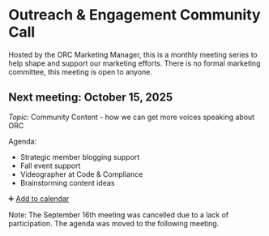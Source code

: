 # Outreach & Engagement Community Call

Hosted by the ORC Marketing Manager, this is a monthly meeting series to help shape and support our marketing efforts. There is no formal marketing committee, this meeting is open to anyone. 

## Next meeting: October 15, 2025

_Topic:_ Community Content - how we can get more voices speaking about ORC

Agenda:
- Strategic member blogging support
- Fall event support
- Videographer at Code & Compliance
- Brainstorming content ideas

➕ [Add to calendar](https://calendar.google.com/calendar/event?action=TEMPLATE&tmeid=M20zOG5lYjk0cTA2bTB0bmVwZmdqdWw2M2wgY183ZGI4ZTNmMTNjNGZhYzk4NDEwMzkxOGE5N2M3MDRiYjFkNjE5ZGEwZmRiNjZkMzNmMTc0Nzg0OWI2MDIwYWVhQGc&tmsrc=c_7db8e3f13c4fac984103918a97c704bb1d619da0fdb66d33f1747849b6020aea%40group.calendar.google.com)

Note: The September 16th meeting was cancelled due to a lack of participation. The agenda was moved to the following meeting. 
